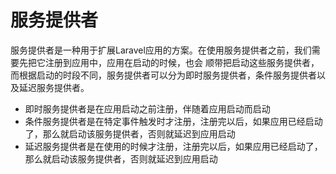 # 服务提供者

服务提供者是一种用于扩展Laravel应用的方案。在使用服务提供者之前，我们需要先把它注册到应用中，应用在启动的时候，也会
顺带把启动这些服务提供者，而根据启动的时段不同，服务提供者可以分为即时服务提供者，条件服务提供者以及延迟服务提供者。

* 即时服务提供者是在应用启动之前注册，伴随着应用启动而启动
* 条件服务提供者是在特定事件触发时才注册，注册完以后，如果应用已经启动了，那么就启动该服务提供者，否则就延迟到应用启动
* 延迟服务提供者是在使用的时候才注册，注册完以后，如果应用已经启动了，那么就启动该服务提供者，否则就延迟到应用启动